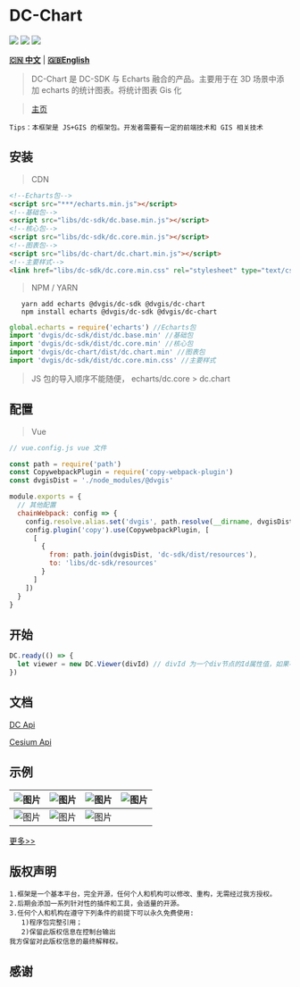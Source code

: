 # DC-Chart

<p>
<img src="https://img.shields.io/badge/license-Apache%202-blue"/>
<img src="https://img.shields.io/github/package-json/v/dvgis/dc-chart?color=orange&logo=github" />
<img src="https://img.shields.io/npm/dw/@dvgis/dc-chart?logo=npm"/>
</p>

[**🇨🇳 中文**](./README_zh.md) | [**🇬🇧English**](./README.md)

> DC-Chart 是 DC-SDK 与 Echarts 融合的产品。主要用于在 3D 场景中添加 echarts 的统计图表。将统计图表 Gis 化

> [主页](http://dc.dvgis.cn)

```warning
Tips：本框架是 JS+GIS 的框架包。开发者需要有一定的前端技术和 GIS 相关技术
```

## 安装

> CDN

```html
<!--Echarts包-->
<script src="***/echarts.min.js"></script>
<!--基础包-->
<script src="libs/dc-sdk/dc.base.min.js"></script>
<!--核心包-->
<script src="libs/dc-sdk/dc.core.min.js"></script>
<!--图表包-->
<script src="libs/dc-chart/dc.chart.min.js"></script>
<!--主要样式-->
<link href="libs/dc-sdk/dc.core.min.css" rel="stylesheet" type="text/css" />
```


> NPM / YARN

```shell
   yarn add echarts @dvgis/dc-sdk @dvgis/dc-chart
   npm install echarts @dvgis/dc-sdk @dvgis/dc-chart
```

```js
global.echarts = require('echarts') //Echarts包
import 'dvgis/dc-sdk/dist/dc.base.min' //基础包
import 'dvgis/dc-sdk/dist/dc.core.min' //核心包
import 'dvgis/dc-chart/dist/dc.chart.min' //图表包
import 'dvgis/dc-sdk/dist/dc.core.min.css' //主要样式
```

> JS 包的导入顺序不能随便， echarts/dc.core > dc.chart

## 配置

> Vue

```js
// vue.config.js vue 文件

const path = require('path')
const CopywebpackPlugin = require('copy-webpack-plugin')
const dvgisDist = './node_modules/@dvgis'

module.exports = {
  // 其他配置
  chainWebpack: config => {
    config.resolve.alias.set('dvgis', path.resolve(__dirname, dvgisDist))
    config.plugin('copy').use(CopywebpackPlugin, [
      [
        {
          from: path.join(dvgisDist, 'dc-sdk/dist/resources'),
          to: 'libs/dc-sdk/resources'
        }
      ]
    ])
  }
}
```

## 开始

```js
DC.ready(() => {
  let viewer = new DC.Viewer(divId) // divId 为一个div节点的Id属性值，如果不传入，会无法初始化3D场景
})
```

## 文档

[DC Api](https://resource.dvgis.cn/dc-api)

[Cesium Api](https://cesium.com/docs/cesiumjs-ref-doc/)

## 示例

| ![图片](http://dc.dvgis.cn/examples/images/datav/e_pm2.5.png) | ![图片](http://dc.dvgis.cn/examples/images/datav/e_pm2.5_2.png) | ![图片](http://dc.dvgis.cn/examples/images/datav/e_plane.gif) | ![图片](http://dc.dvgis.cn/examples/images/datav/e_airline.gif) |
| :----------------------------------------------------------: | :-------------------------------------------------------------: | :----------------------------------------------------------: | :-------------------------------------------------------------: |
| ![图片](http://dc.dvgis.cn/examples/images/datav/e_rk.gif)  | ![图片](http://dc.dvgis.cn/examples/images/datav/e_qx.gif)    |  ![图片](http://dc.dvgis.cn/examples/images/datav/e_wl.gif)   |                                                                                                             |

[更多>>](http://dc.dvgis.cn/#/examples)

## 版权声明

```warning
1.框架是一个基本平台，完全开源，任何个人和机构可以修改、重构，无需经过我方授权。
2.后期会添加一系列针对性的插件和工具，会适量的开源。
3.任何个人和机构在遵守下列条件的前提下可以永久免费使用:
   1)程序包完整引用；
   2)保留此版权信息在控制台输出 
我方保留对此版权信息的最终解释权。
```

## 感谢
